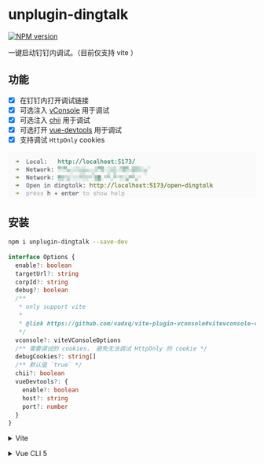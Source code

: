# unplugin-dingtalk

[![NPM version](https://img.shields.io/npm/v/unplugin-dingtalk?color=a1b858&label=)](https://www.npmjs.com/package/unplugin-dingtalk)

一键启动钉钉内调试。（目前仅支持 vite ）

## 功能
- [x] 在钉钉内打开调试链接
- [x] 可选注入 [vConsole](https://github.com/Tencent/vConsole) 用于调试
- [x] 可选注入 [chii](https://github.com/liriliri/chii) 用于调试
- [x] 可选打开 [vue-devtools](https://github.com/vuejs/devtools) 用于调试
- [x] 支持调试 `HttpOnly` cookies

![images](https://github.com/zcf0508/unplugin-dingtalk/raw/main/images/Snipaste_2024-05-22_11-25-35.png)

## 安装

```bash
npm i unplugin-dingtalk --save-dev
```

```ts
interface Options {
  enable?: boolean
  targetUrl?: string
  corpId?: string
  debug?: boolean
  /**
   * only support vite
   *
   * @link https://github.com/vadxq/vite-plugin-vconsole#vitevconsole-options
   */
  vconsole?: viteVConsoleOptions
  /** 需要调试的 cookies， 避免无法调试 HttpOnly 的 cookie */
  debugCookies?: string[]
  /** 默认值 `true` */
  chii?: boolean
  vueDevtools?: {
    enable?: boolean
    host?: string
    port?: number
  }
}
```

<details>
<summary>Vite</summary><br>

```ts
// vite.config.ts
import UnpluginDingtalk from 'unplugin-dingtalk/vite';

export default defineConfig({
  plugins: [
    UnpluginDingtalk({
      enable: true,
    }),
  ],
});
```

<br></details>

<details>
<summary>Vue CLI 5</summary><br>

```js
// vue.config.js
const [setupMiddlewares, unpluginDingtalk] = require('unplugin-dingtalk/webpack').default({
  enable: true,
});

/**
 * @type {import('@vue/cli-service').ProjectOptions}
 */
module.exports = {
  devServer: {
    setupMiddlewares,
  },
  configureWebpack: {
    plugins: [
      unpluginDingtalk,
    ],
  },
};
```

<br></details>
